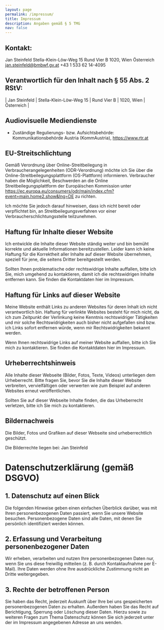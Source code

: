 ```yaml
---
layout: page
permalink: /impressum/
title: Impressum
description: Angaben gemäß § 5 TMG
nav: false
---
```


## Kontakt:
Jan Steinfeld
Stella-Klein-Löw-Weg 15
Rund Vier B
1020, Wien
Österreich
jan.steinfeld@bmbwf.gv.at
+43 1 533 62 14-4095

## Verantwortlich für den Inhalt nach § 55 Abs. 2 RStV:
| Jan Steinfeld | Stella-Klein-Löw-Weg 15 | Rund Vier B | 1020, Wien | Österreich |


## Audiovisuelle Mediendienste
- Zuständige Regulierungs- bzw. Aufsichtsbehörde: Kommunikationsbehörde Austria (KommAustria), https://www.rtr.at

## EU-Streitschlichtung
Gemäß Verordnung über Online-Streitbeilegung in Verbraucherangelegenheiten (ODR-Verordnung) möchte ich Sie über die Online-Streitbeilegungsplattform (OS-Plattform) informieren.
Verbraucher haben die Möglichkeit, Beschwerden an die Online Streitbeilegungsplattform der Europäischen Kommission unter https://ec.europa.eu/consumers/odr/main/index.cfm?event=main.home2.show&lng=DE zu richten. 

Ich möchte Sie jedoch darauf hinweisen, dass ich nicht bereit oder verpflichtet bin, an Streitbeilegungsverfahren vor einer Verbraucherschlichtungsstelle teilzunehmen.

## Haftung für Inhalte dieser Website

Ich entwickle die Inhalte dieser Website ständig weiter und bin bemüht korrekte und aktuelle Informationen bereitzustellen. Leider kann ich keine Haftung für die Korrektheit aller Inhalte auf dieser Website übernehmen, speziell für jene, die seitens Dritter bereitgestellt werden.

Sollten Ihnen problematische oder rechtswidrige Inhalte auffallen, bitte ich Sie, mich umgehend zu kontaktieren, damit ich die rechtswidrigen Inhalte entfernen kann. Sie finden die Kontaktdaten hier im Impressum.

## Haftung für Links auf dieser Website

Meine Website enthält Links zu anderen Websites für deren Inhalt ich nicht verantwortlich bin. Haftung für verlinkte Websites besteht für mich nicht, da ich zum Zeitpunkt der Verlinkung keine Kenntnis rechtswidriger Tätigkeiten und mir solche Rechtswidrigkeiten auch bisher nicht aufgefallen sind bzw. ich Links sofort entfernen würde, wenn mir Rechtswidrigkeiten bekannt werden.

Wenn Ihnen rechtswidrige Links auf meiner Website auffallen, bitte ich Sie mich zu kontaktieren. Sie finden die Kontaktdaten hier im Impressum.

## Urheberrechtshinweis

Alle Inhalte dieser Webseite (Bilder, Fotos, Texte, Videos) unterliegen dem Urheberrecht. Bitte fragen Sie, bevor Sie die Inhalte dieser Website verbreiten, vervielfältigen oder verwerten wie zum Beispiel auf anderen Websites erneut veröffentlichen.

Sollten Sie auf dieser Webseite Inhalte finden, die das Urheberrecht verletzen, bitte ich Sie mich zu kontaktieren.

## Bildernachweis

Die Bilder, Fotos und Grafiken auf dieser Webseite sind urheberrechtlich geschützt.

Die Bilderrechte liegen bei:
Jan Steinfeld

# Datenschutzerklärung (gemäß DSGVO)

## 1. Datenschutz auf einen Blick

Die folgenden Hinweise geben einen einfachen Überblick darüber, was mit Ihren personenbezogenen Daten passiert, wenn Sie unsere Website besuchen. Personenbezogene Daten sind alle Daten, mit denen Sie persönlich identifiziert werden können.

## 2. Erfassung und Verarbeitung personenbezogener Daten

Wir erheben, verarbeiten und nutzen Ihre personenbezogenen Daten nur, wenn Sie uns diese freiwillig mitteilen (z. B. durch Kontaktaufnahme per E-Mail). Ihre Daten werden ohne Ihre ausdrückliche Zustimmung nicht an Dritte weitergegeben.

## 3. Rechte der betroffenen Person

Sie haben das Recht, jederzeit Auskunft über Ihre bei uns gespeicherten personenbezogenen Daten zu erhalten. Außerdem haben Sie das Recht auf Berichtigung, Sperrung oder Löschung dieser Daten. Hierzu sowie zu weiteren Fragen zum Thema Datenschutz können Sie sich jederzeit unter der im Impressum angegebenen Adresse an uns wenden.



